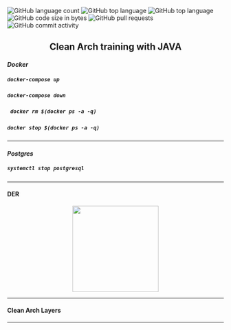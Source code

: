 ![GitHub language count](https://img.shields.io/github/languages/count/naereloire/java-clean-arch-training?color=gre&style=plastic)
![GitHub top language](https://img.shields.io/github/languages/top/naereloire/java-clean-arch-training?color=orange&style=plastic)
![GitHub top language](https://img.shields.io/github/languages/top/naereloire/java-clean-arch-training?label=spring%20boot&style=plastic)
![GitHub code size in bytes](https://img.shields.io/github/languages/code-size/naereloire/java-clean-arch-training?color=yellow&style=plastic)
![GitHub pull requests](https://img.shields.io/github/issues-pr-raw/naereloire/java-clean-arch-training?style=plastic)
![GitHub commit activity](https://img.shields.io/github/commit-activity/y/naereloire/java-clean-arch-training?style=plastic)
<h2 align='center'>Clean Arch training with JAVA</h2>

#### *Docker*
##### `docker-compose up`
##### `docker-compose down`
##### ` docker rm $(docker ps -a -q)`
##### `docker stop $(docker ps -a -q)`
****
#### *Postgres*
##### `systemctl stop postgresql`
****
#### DER

<p align="center">
<img src=".java-clean-arch-training/images/der" width="200" height="200">
</p>

****
#### Clean Arch Layers
****
